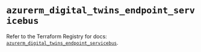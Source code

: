 # `azurerm_digital_twins_endpoint_servicebus`

Refer to the Terraform Registry for docs: [`azurerm_digital_twins_endpoint_servicebus`](https://registry.terraform.io/providers/hashicorp/azurerm/4.21.0/docs/resources/digital_twins_endpoint_servicebus).
